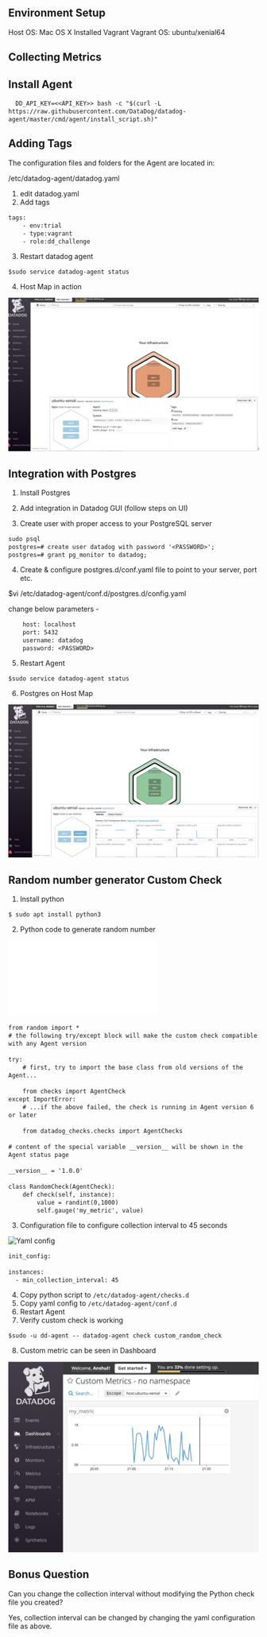 ## Environment Setup

Host OS: Mac OS X
Installed Vagrant
Vagrant OS: ubuntu/xenial64
  
  ## Collecting Metrics
  
##  Install Agent

```
  DD_API_KEY=<<API_KEY>> bash -c "$(curl -L https://raw.githubusercontent.com/DataDog/datadog-agent/master/cmd/agent/install_script.sh)"
```

##  Adding Tags

The configuration files and folders for the Agent are located in:

/etc/datadog-agent/datadog.yaml

1. edit datadog.yaml
2. Add tags

```
tags:
    - env:trial
    - type:vagrant
    - role:dd_challenge
```
3. Restart datadog agent
```
$sudo service datadog-agent status
```
4. Host Map in action

![Host Map](/img/Host_Map.png)


##  Integration with Postgres

1. Install Postgres

2. Add integration in Datadog GUI (follow steps on UI)

3. Create user with proper access to your PostgreSQL server

```
sudo psql
postgres=# create user datadog with password '<PASSWORD>';
postgres=# grant pg_monitor to datadog;
```
4. Create & configure postgres.d/conf.yaml file to point to your server, port etc.

$vi /etc/datadog-agent/conf.d/postgres.d/config.yaml 

change below parameters -

```
    host: localhost
    port: 5432
    username: datadog
    password: <PASSWORD>
```


5. Restart Agent

```
$sudo service datadog-agent status
```
6. Postgres on Host Map

![Host Map_Postgres](/img/host_map_postgres.png)

##  Random number generator Custom Check

1. Install python
```
$ sudo apt install python3
```
2. Python code to generate random number

![Code](/files/custom_random_check.py)

```
from random import *
# the following try/except block will make the custom check compatible with any Agent version

try:
    # first, try to import the base class from old versions of the Agent...

    from checks import AgentCheck
except ImportError:
    # ...if the above failed, the check is running in Agent version 6 or later

    from datadog_checks.checks import AgentChecks

# content of the special variable __version__ will be shown in the Agent status page

__version__ = '1.0.0'

class RandomCheck(AgentCheck):
    def check(self, instance):
        value = randint(0,1000)
        self.gauge('my_metric', value)
```

3. Configuration file to configure collection interval to 45 seconds

![Yaml config](/files/custom_random_check.yaml)
```
init_config:

instances:
  - min_collection_interval: 45
```

4. Copy python script to `/etc/datadog-agent/checks.d`
5. Copy yaml config to `/etc/datadog-agent/conf.d`
6. Restart Agent
7. Verify custom check is working
```
$sudo -u dd-agent -- datadog-agent check custom_random_check
```
8. Custom metric can be seen in Dashboard

![custom_metric](/img/custom_metric.png)



## Bonus Question
Can you change the collection interval without modifying the Python check file you created?

Yes, collection interval can be changed by changing the yaml configuration file as above.



